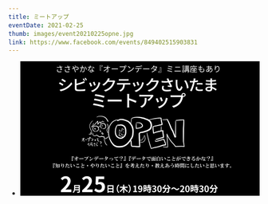 ```yaml
---
title: ミートアップ
eventDate: 2021-02-25
thumb: images/event20210225opne.jpg
link: https://www.facebook.com/events/849402515903831
---
```

- [![ミートアップ](images/event20210225opne.jpg)](https://www.facebook.com/events/849402515903831)
